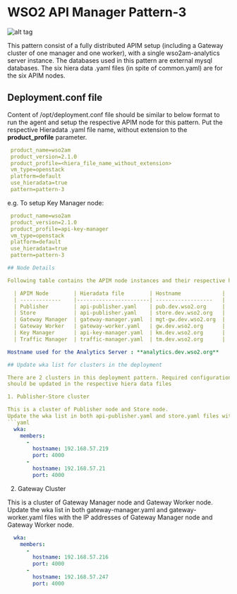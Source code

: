 # WSO2 API Manager Pattern-3

![alt tag](https://github.com/rmsamitha/puppet-apim/blob/v2.1.0/wso2am/patterns/design/am-2.1.0-pattern-3.png)

This pattern consist of a fully distributed APIM setup (including a Gateway cluster of one manager and one worker), with
 a single wso2am-analytics server instance. The databases used in this pattern are external mysql databases.
The six hiera data .yaml files (in spite of common.yaml) are for the six APIM nodes.

## Deployment.conf file

Content of /opt/deployment.conf file should be similar to below format to run the agent and setup the respective APIM
 node for this pattern. Put the respective Hieradata .yaml file name, without extension to the
 **product_profile** parameter.

```yaml
 product_name=wso2am
 product_version=2.1.0
 product_profile=<hiera_file_name_without_extension>
 vm_type=openstack
 platform=default
 use_hieradata=true
 pattern=pattern-3
```
e.g. To setup Key Manager node:

```yaml
 product_name=wso2am
 product_version=2.1.0
 product_profile=api-key-manager
 vm_type=openstack
 platform=default
 use_hieradata=true
 pattern=pattern-3

## Node Details

Following table contains the APIM node instances and their respective hiera data .yaml file names and the host names used in each instance.

  | APIM Node        | Hieradata file        | Hostname             |
  | -------------    |-----------------------| ------------------   |
  | Publisher        | api-publisher.yaml    | pub.dev.wso2.org     |
  | Store            | api-publisher.yaml    | store.dev.wso2.org   |
  | Gateway Manager  | gateway-manager.yaml  | mgt-gw.dev.wso2.org  |
  | Gateway Worker   | gateway-worker.yaml   | gw.dev.wso2.org      |
  | Key Manager      | api-key-manager.yaml  | km.dev.wso2.org      |
  | Traffic Manager  | traffic-manager.yaml  | tm.dev.wso2.org      |

Hostname used for the Analytics Server : **analytics.dev.wso2.org**

## Update wka list for clusters in the deployment

There are 2 clusters in this deployment pattern. Required configurations are already added, but WKA IP addresses
should be updated in the respective hiera data files

1. Publisher-Store cluster

This is a cluster of Publisher node and Store node.
Update the wka list in both api-publisher.yaml and store.yaml files with the IP addresses of Publisher and Store nodes.
```yaml
  wka:
    members:
      -
        hostname: 192.168.57.219
        port: 4000
      -
        hostname: 192.168.57.21
        port: 4000
```
2. Gateway Cluster

This is a cluster of Gateway Manager node and Gateway Worker node.
Update the wka list in both gateway-manager.yaml and gateway-worker.yaml files with the IP addresses of Gateway Manager node and Gateway Worker node.
```yaml
  wka:
    members:
      -
        hostname: 192.168.57.216
        port: 4000
      -
        hostname: 192.168.57.247
        port: 4000
```